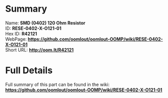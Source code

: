 
Summary
=================
  
Name: __SMD (0402) 120 Ohm Resistor__    
ID: __RESE-0402-X-O121-01__   
Hex ID: __R42121__   
WebPage: __https://github.com/oomlout/oomlout-OOMP/wiki/RESE-0402-X-O121-01__   
Short URL: __http://oom.lt/R42121__   

Full Details
==========================
Full summary of this part can be found in the wiki:   
__https://github.com/oomlout/oomlout-OOMP/wiki/RESE-0402-X-O121-01__    

